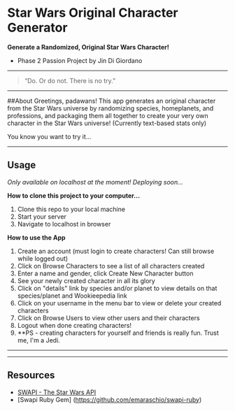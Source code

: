 # Star Wars Original Character Generator
**Generate a Randomized, Original Star Wars Character!**

* Phase 2 Passion Project by Jin Di Giordano

----
> “Do. Or do not. There is no try.”


----
##About
Greetings, padawans!
This app generates an original character from the Star Wars universe by randomizing species, homeplanets, and professions, and packaging them all together to create your very own character in the Star Wars universe! (Currently text-based stats only)

You know you want to try it...

----
## Usage
*Only available on localhost at the moment! Deploying soon...*

**How to clone this project to your computer...**

1. Clone this repo to your local machine
2. Start your server
3. Navigate to localhost in browser

**How to use the App**

1. Create an account (must login to create characters! Can still browse while logged out)
2. Click on Browse Characters to see a list of all characters created
3. Enter a name and gender, click Create New Character button
4. See your newly created character in all its glory
5. Click on "details" link by species and/or planet to view details on that species/planet and Wookieepedia link
6. Click on your username in the menu bar to view or delete your created characters
7. Click on Browse Users to view other users and their characters
8. Logout when done creating characters!
9. **PS - creating characters for yourself and friends is really fun. Trust me, I'm a Jedi.

----

----
## Resources
* [SWAPI - The Star Wars API](https://swapi.co/documentation)
* [Swapi Ruby Gem]
(https://github.com/emaraschio/swapi-ruby)
